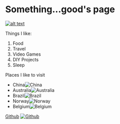 # Something...good's page

[![alt text](https://i.pinimg.com/originals/e2/6c/8a/e26c8a6bb2fbce33c5b6471810435c4a.png "Smile it's a beautiful day")](https://facebook.com/wilson.y.chen)

Things I like:
1. Food
2. Travel
3. Video Games
4. DIY Projects
5. Sleep

Places I like to visit 
- China![China](https://cdn1.iconfinder.com/data/icons/stripe-flag-set/23/CN.png)
- Australia![Australia](https://cdn1.iconfinder.com/data/icons/stripe-flag-set/23/AU.png)
- Brazil![Brazil](https://cdn1.iconfinder.com/data/icons/stripe-flag-set/23/BR.png)
- Norway![Norway](https://cdn1.iconfinder.com/data/icons/stripe-flag-set/23/NO.png)
- Belgium![Belgium](https://cdn1.iconfinder.com/data/icons/stripe-flag-set/23/BE.png)
  







[Github](github.com)
[![Github](https://encrypted-tbn0.gstatic.com/images?q=tbn:ANd9GcRxM9W26acEehdvPqNnUwMAbggUtuAEc1Nt-YWjFhKnzBIxN39Z&s)](https://github.com/wilcc "noob coder")
